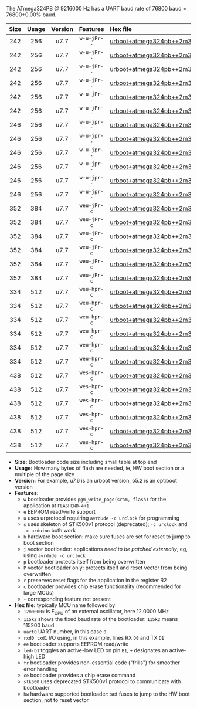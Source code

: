 The ATmega324PB @ 9216000 Hz has a UART baud rate of 76800 baud = 76800+0.00% baud.

|Size|Usage|Version|Features|Hex file|
|:-:|:-:|:-:|:-:|:--|
|242|256|u7.7|`w-u-jPr--`|[urboot+atmega324pb++2m3040x+++19k2_uart0_rxd0_txd1_led+b0.hex](https://raw.githubusercontent.com/stefanrueger/urboot.hex/main/cores/mightycore/atmega324pb/external_oscillator/fcpu++2m3040_Hz/br+++19k2_bps/urboot+atmega324pb++2m3040x+++19k2_uart0_rxd0_txd1_led+b0.hex)|
|242|256|u7.7|`w-u-jPr--`|[urboot+atmega324pb++2m3040x+++19k2_uart0_rxd0_txd1_led+b7.hex](https://raw.githubusercontent.com/stefanrueger/urboot.hex/main/cores/mightycore/atmega324pb/external_oscillator/fcpu++2m3040_Hz/br+++19k2_bps/urboot+atmega324pb++2m3040x+++19k2_uart0_rxd0_txd1_led+b7.hex)|
|242|256|u7.7|`w-u-jPr--`|[urboot+atmega324pb++2m3040x+++19k2_uart1_rxd2_txd3_led+b0.hex](https://raw.githubusercontent.com/stefanrueger/urboot.hex/main/cores/mightycore/atmega324pb/external_oscillator/fcpu++2m3040_Hz/br+++19k2_bps/urboot+atmega324pb++2m3040x+++19k2_uart1_rxd2_txd3_led+b0.hex)|
|242|256|u7.7|`w-u-jPr--`|[urboot+atmega324pb++2m3040x+++19k2_uart1_rxd2_txd3_led+b7.hex](https://raw.githubusercontent.com/stefanrueger/urboot.hex/main/cores/mightycore/atmega324pb/external_oscillator/fcpu++2m3040_Hz/br+++19k2_bps/urboot+atmega324pb++2m3040x+++19k2_uart1_rxd2_txd3_led+b7.hex)|
|242|256|u7.7|`w-u-jPr--`|[urboot+atmega324pb++2m3040x+++19k2_uart2_rxe2_txe3_led+b0.hex](https://raw.githubusercontent.com/stefanrueger/urboot.hex/main/cores/mightycore/atmega324pb/external_oscillator/fcpu++2m3040_Hz/br+++19k2_bps/urboot+atmega324pb++2m3040x+++19k2_uart2_rxe2_txe3_led+b0.hex)|
|242|256|u7.7|`w-u-jPr--`|[urboot+atmega324pb++2m3040x+++19k2_uart2_rxe2_txe3_led+b7.hex](https://raw.githubusercontent.com/stefanrueger/urboot.hex/main/cores/mightycore/atmega324pb/external_oscillator/fcpu++2m3040_Hz/br+++19k2_bps/urboot+atmega324pb++2m3040x+++19k2_uart2_rxe2_txe3_led+b7.hex)|
|246|256|u7.7|`w-u-jpr--`|[urboot+atmega324pb++2m3040x+++19k2_uart0_rxd0_txd1_led+b0_fr.hex](https://raw.githubusercontent.com/stefanrueger/urboot.hex/main/cores/mightycore/atmega324pb/external_oscillator/fcpu++2m3040_Hz/br+++19k2_bps/urboot+atmega324pb++2m3040x+++19k2_uart0_rxd0_txd1_led+b0_fr.hex)|
|246|256|u7.7|`w-u-jpr--`|[urboot+atmega324pb++2m3040x+++19k2_uart0_rxd0_txd1_led+b7_fr.hex](https://raw.githubusercontent.com/stefanrueger/urboot.hex/main/cores/mightycore/atmega324pb/external_oscillator/fcpu++2m3040_Hz/br+++19k2_bps/urboot+atmega324pb++2m3040x+++19k2_uart0_rxd0_txd1_led+b7_fr.hex)|
|246|256|u7.7|`w-u-jpr--`|[urboot+atmega324pb++2m3040x+++19k2_uart1_rxd2_txd3_led+b0_fr.hex](https://raw.githubusercontent.com/stefanrueger/urboot.hex/main/cores/mightycore/atmega324pb/external_oscillator/fcpu++2m3040_Hz/br+++19k2_bps/urboot+atmega324pb++2m3040x+++19k2_uart1_rxd2_txd3_led+b0_fr.hex)|
|246|256|u7.7|`w-u-jpr--`|[urboot+atmega324pb++2m3040x+++19k2_uart1_rxd2_txd3_led+b7_fr.hex](https://raw.githubusercontent.com/stefanrueger/urboot.hex/main/cores/mightycore/atmega324pb/external_oscillator/fcpu++2m3040_Hz/br+++19k2_bps/urboot+atmega324pb++2m3040x+++19k2_uart1_rxd2_txd3_led+b7_fr.hex)|
|246|256|u7.7|`w-u-jpr--`|[urboot+atmega324pb++2m3040x+++19k2_uart2_rxe2_txe3_led+b0_fr.hex](https://raw.githubusercontent.com/stefanrueger/urboot.hex/main/cores/mightycore/atmega324pb/external_oscillator/fcpu++2m3040_Hz/br+++19k2_bps/urboot+atmega324pb++2m3040x+++19k2_uart2_rxe2_txe3_led+b0_fr.hex)|
|246|256|u7.7|`w-u-jpr--`|[urboot+atmega324pb++2m3040x+++19k2_uart2_rxe2_txe3_led+b7_fr.hex](https://raw.githubusercontent.com/stefanrueger/urboot.hex/main/cores/mightycore/atmega324pb/external_oscillator/fcpu++2m3040_Hz/br+++19k2_bps/urboot+atmega324pb++2m3040x+++19k2_uart2_rxe2_txe3_led+b7_fr.hex)|
|352|384|u7.7|`weu-jPr-c`|[urboot+atmega324pb++2m3040x+++19k2_uart0_rxd0_txd1_ee_led+b0_fr_ce.hex](https://raw.githubusercontent.com/stefanrueger/urboot.hex/main/cores/mightycore/atmega324pb/external_oscillator/fcpu++2m3040_Hz/br+++19k2_bps/urboot+atmega324pb++2m3040x+++19k2_uart0_rxd0_txd1_ee_led+b0_fr_ce.hex)|
|352|384|u7.7|`weu-jPr-c`|[urboot+atmega324pb++2m3040x+++19k2_uart0_rxd0_txd1_ee_led+b7_fr_ce.hex](https://raw.githubusercontent.com/stefanrueger/urboot.hex/main/cores/mightycore/atmega324pb/external_oscillator/fcpu++2m3040_Hz/br+++19k2_bps/urboot+atmega324pb++2m3040x+++19k2_uart0_rxd0_txd1_ee_led+b7_fr_ce.hex)|
|352|384|u7.7|`weu-jPr-c`|[urboot+atmega324pb++2m3040x+++19k2_uart1_rxd2_txd3_ee_led+b0_fr_ce.hex](https://raw.githubusercontent.com/stefanrueger/urboot.hex/main/cores/mightycore/atmega324pb/external_oscillator/fcpu++2m3040_Hz/br+++19k2_bps/urboot+atmega324pb++2m3040x+++19k2_uart1_rxd2_txd3_ee_led+b0_fr_ce.hex)|
|352|384|u7.7|`weu-jPr-c`|[urboot+atmega324pb++2m3040x+++19k2_uart1_rxd2_txd3_ee_led+b7_fr_ce.hex](https://raw.githubusercontent.com/stefanrueger/urboot.hex/main/cores/mightycore/atmega324pb/external_oscillator/fcpu++2m3040_Hz/br+++19k2_bps/urboot+atmega324pb++2m3040x+++19k2_uart1_rxd2_txd3_ee_led+b7_fr_ce.hex)|
|352|384|u7.7|`weu-jPr-c`|[urboot+atmega324pb++2m3040x+++19k2_uart2_rxe2_txe3_ee_led+b0_fr_ce.hex](https://raw.githubusercontent.com/stefanrueger/urboot.hex/main/cores/mightycore/atmega324pb/external_oscillator/fcpu++2m3040_Hz/br+++19k2_bps/urboot+atmega324pb++2m3040x+++19k2_uart2_rxe2_txe3_ee_led+b0_fr_ce.hex)|
|352|384|u7.7|`weu-jPr-c`|[urboot+atmega324pb++2m3040x+++19k2_uart2_rxe2_txe3_ee_led+b7_fr_ce.hex](https://raw.githubusercontent.com/stefanrueger/urboot.hex/main/cores/mightycore/atmega324pb/external_oscillator/fcpu++2m3040_Hz/br+++19k2_bps/urboot+atmega324pb++2m3040x+++19k2_uart2_rxe2_txe3_ee_led+b7_fr_ce.hex)|
|334|512|u7.7|`weu-hpr-c`|[urboot+atmega324pb++2m3040x+++19k2_uart0_rxd0_txd1_ee_led+b0_fr_ce_hw.hex](https://raw.githubusercontent.com/stefanrueger/urboot.hex/main/cores/mightycore/atmega324pb/external_oscillator/fcpu++2m3040_Hz/br+++19k2_bps/urboot+atmega324pb++2m3040x+++19k2_uart0_rxd0_txd1_ee_led+b0_fr_ce_hw.hex)|
|334|512|u7.7|`weu-hpr-c`|[urboot+atmega324pb++2m3040x+++19k2_uart0_rxd0_txd1_ee_led+b7_fr_ce_hw.hex](https://raw.githubusercontent.com/stefanrueger/urboot.hex/main/cores/mightycore/atmega324pb/external_oscillator/fcpu++2m3040_Hz/br+++19k2_bps/urboot+atmega324pb++2m3040x+++19k2_uart0_rxd0_txd1_ee_led+b7_fr_ce_hw.hex)|
|334|512|u7.7|`weu-hpr-c`|[urboot+atmega324pb++2m3040x+++19k2_uart1_rxd2_txd3_ee_led+b0_fr_ce_hw.hex](https://raw.githubusercontent.com/stefanrueger/urboot.hex/main/cores/mightycore/atmega324pb/external_oscillator/fcpu++2m3040_Hz/br+++19k2_bps/urboot+atmega324pb++2m3040x+++19k2_uart1_rxd2_txd3_ee_led+b0_fr_ce_hw.hex)|
|334|512|u7.7|`weu-hpr-c`|[urboot+atmega324pb++2m3040x+++19k2_uart1_rxd2_txd3_ee_led+b7_fr_ce_hw.hex](https://raw.githubusercontent.com/stefanrueger/urboot.hex/main/cores/mightycore/atmega324pb/external_oscillator/fcpu++2m3040_Hz/br+++19k2_bps/urboot+atmega324pb++2m3040x+++19k2_uart1_rxd2_txd3_ee_led+b7_fr_ce_hw.hex)|
|334|512|u7.7|`weu-hpr-c`|[urboot+atmega324pb++2m3040x+++19k2_uart2_rxe2_txe3_ee_led+b0_fr_ce_hw.hex](https://raw.githubusercontent.com/stefanrueger/urboot.hex/main/cores/mightycore/atmega324pb/external_oscillator/fcpu++2m3040_Hz/br+++19k2_bps/urboot+atmega324pb++2m3040x+++19k2_uart2_rxe2_txe3_ee_led+b0_fr_ce_hw.hex)|
|334|512|u7.7|`weu-hpr-c`|[urboot+atmega324pb++2m3040x+++19k2_uart2_rxe2_txe3_ee_led+b7_fr_ce_hw.hex](https://raw.githubusercontent.com/stefanrueger/urboot.hex/main/cores/mightycore/atmega324pb/external_oscillator/fcpu++2m3040_Hz/br+++19k2_bps/urboot+atmega324pb++2m3040x+++19k2_uart2_rxe2_txe3_ee_led+b7_fr_ce_hw.hex)|
|438|512|u7.7|`wes-hpr-c`|[urboot+atmega324pb++2m3040x+++19k2_uart0_rxd0_txd1_ee_led+b0_fr_ce_stk500_hw.hex](https://raw.githubusercontent.com/stefanrueger/urboot.hex/main/cores/mightycore/atmega324pb/external_oscillator/fcpu++2m3040_Hz/br+++19k2_bps/urboot+atmega324pb++2m3040x+++19k2_uart0_rxd0_txd1_ee_led+b0_fr_ce_stk500_hw.hex)|
|438|512|u7.7|`wes-hpr-c`|[urboot+atmega324pb++2m3040x+++19k2_uart0_rxd0_txd1_ee_led+b7_fr_ce_stk500_hw.hex](https://raw.githubusercontent.com/stefanrueger/urboot.hex/main/cores/mightycore/atmega324pb/external_oscillator/fcpu++2m3040_Hz/br+++19k2_bps/urboot+atmega324pb++2m3040x+++19k2_uart0_rxd0_txd1_ee_led+b7_fr_ce_stk500_hw.hex)|
|438|512|u7.7|`wes-hpr-c`|[urboot+atmega324pb++2m3040x+++19k2_uart1_rxd2_txd3_ee_led+b0_fr_ce_stk500_hw.hex](https://raw.githubusercontent.com/stefanrueger/urboot.hex/main/cores/mightycore/atmega324pb/external_oscillator/fcpu++2m3040_Hz/br+++19k2_bps/urboot+atmega324pb++2m3040x+++19k2_uart1_rxd2_txd3_ee_led+b0_fr_ce_stk500_hw.hex)|
|438|512|u7.7|`wes-hpr-c`|[urboot+atmega324pb++2m3040x+++19k2_uart1_rxd2_txd3_ee_led+b7_fr_ce_stk500_hw.hex](https://raw.githubusercontent.com/stefanrueger/urboot.hex/main/cores/mightycore/atmega324pb/external_oscillator/fcpu++2m3040_Hz/br+++19k2_bps/urboot+atmega324pb++2m3040x+++19k2_uart1_rxd2_txd3_ee_led+b7_fr_ce_stk500_hw.hex)|
|438|512|u7.7|`wes-hpr-c`|[urboot+atmega324pb++2m3040x+++19k2_uart2_rxe2_txe3_ee_led+b0_fr_ce_stk500_hw.hex](https://raw.githubusercontent.com/stefanrueger/urboot.hex/main/cores/mightycore/atmega324pb/external_oscillator/fcpu++2m3040_Hz/br+++19k2_bps/urboot+atmega324pb++2m3040x+++19k2_uart2_rxe2_txe3_ee_led+b0_fr_ce_stk500_hw.hex)|
|438|512|u7.7|`wes-hpr-c`|[urboot+atmega324pb++2m3040x+++19k2_uart2_rxe2_txe3_ee_led+b7_fr_ce_stk500_hw.hex](https://raw.githubusercontent.com/stefanrueger/urboot.hex/main/cores/mightycore/atmega324pb/external_oscillator/fcpu++2m3040_Hz/br+++19k2_bps/urboot+atmega324pb++2m3040x+++19k2_uart2_rxe2_txe3_ee_led+b7_fr_ce_stk500_hw.hex)|

- **Size:** Bootloader code size including small table at top end
- **Usage:** How many bytes of flash are needed, ie, HW boot section or a multiple of the page size
- **Version:** For example, u7.6 is an urboot version, o5.2 is an optiboot version
- **Features:**
  + `w` bootloader provides `pgm_write_page(sram, flash)` for the application at `FLASHEND-4+1`
  + `e` EEPROM read/write support
  + `u` uses urprotocol requiring `avrdude -c urclock` for programming
  + `s` uses skeleton of STK500v1 protocol (deprecated); `-c urclock` and `-c arduino` both work
  + `h` hardware boot section: make sure fuses are set for reset to jump to boot section
  + `j` vector bootloader: applications *need to be patched externally*, eg, using `avrdude -c urclock`
  + `p` bootloader protects itself from being overwritten
  + `P` vector bootloader only: protects itself and reset vector from being overwritten
  + `r` preserves reset flags for the application in the register R2
  + `c` bootloader provides chip erase functionality (recommended for large MCUs)
  + `-` corresponding feature not present
- **Hex file:** typically MCU name followed by
  + `12m0000x` is F<sub>CPU</sub> of an external oscillator, here 12.0000 MHz
  + `115k2` shows the fixed baud rate of the bootloader: `115k2` means 115200 baud
  + `uart0` UART number, in this case `0`
  + `rxd0 txd1` I/O using, in this example, lines RX `D0` and TX `D1`
  + `ee` bootloader supports EEPROM read/write
  + `led-b1` toggles an active-low LED on pin `B1`, `+` designates an active-high LED
  + `fr` bootloader provides non-essential code ("frills") for smoother error handling
  + `ce` bootloader provides a chip erase command
  + `stk500` uses deprecated STK500v1 protocol to communicate with bootloader
  + `hw` hardware supported bootloader: set fuses to jump to the HW boot section, not to reset vector
